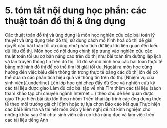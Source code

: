 # 5. tóm tắt nội dung học phần: các thuật toán đồ thị & ứng dụng
Các thuật toán đồ thị và ứng dụng là môn học nghiên cứu các bài toán lý thuyết và ứng dụng trên đồ thị; sử dụng cách mô hình hoá đồ thị để giải quyết các bài toán tối ưu cũng như phân tích dữ liệu lớn liên quan đến kiểu dữ liệu đồ thị. Môn học có nội dung chính tập trung vào nghiên cứu các thuật toán tối ưu cơ bản nâng cao trên đồ thị như bài toán tìm đường lập lịch và lan truyền thông tin trên đồ thị. Từ đó sẽ mô hình hoá các bài toán thực tế bằng mô hình đồ thị để có thể tìm lời giải tối ưu. Ngoài ra môn học cũng hướng đến việc biểu diễn thông tin trong thực tế bằng các đồ thị lớn để có thể đưa ra các phân tích hiệu quả về thông tin trên đồ thị. [Nhiệm vụ của sinh viên]{.underline} Lên lớp học ghi chép đầy đủ Đọc và nghiên cứu kỹ các tài liệu được giao Làm đủ các bài tập về nhà Tìm thêm các tài liệu (sách tham khảo tạp chí chuyên ngành Internet ...) theo chủ đề liên quan được giao Thực hiện bài tập lớn theo nhóm Triển khai lập trình các ứng dụng thực tế theo môi trường giả chỉ định hoặc tự lựa chọn Báo cáo kết quả Thực hiện các bài kiểm tra và thi hết môn Góp ý kiến nghị để rút kinh nghiệm cho những khóa sau Ghi chú: sinh viên cần có khả năng đọc và làm việc trên các tài liệu tiếng Anh
